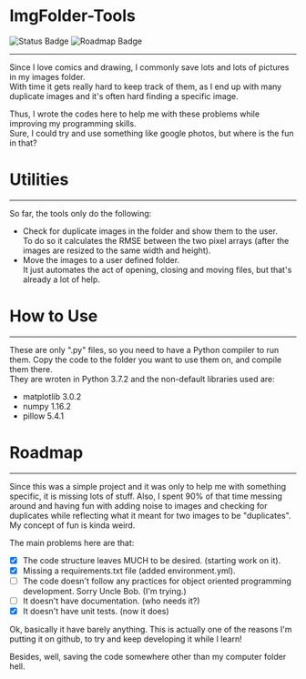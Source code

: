 # ImgFolder-Tools

![Status Badge](https://img.shields.io/badge/status-nice-green?style=plastic)
![Roadmap Badge](https://img.shields.io/badge/roadmap-non_existant-green?style=plastic)


---
Since I love comics and drawing, I commonly save lots and lots of pictures in my images folder.<br>
With time it gets really hard to keep track of them, as I end up with many duplicate images and it's often hard finding a specific image.

Thus, I wrote the codes here to help me with these problems while improving my programming skills.<br>
Sure, I could try and use something like google photos, but where is the fun in that?<br>

# Utilities
---
So far, the tools only do the following:
- Check for duplicate images in the folder and show them to the user.<br>
To do so it calculates the RMSE between the two pixel arrays (after the images are resized to the same width and height).<br>
- Move the images to a user defined folder.<br>
It just automates the act of opening, closing and moving files, but that's already a lot of help.<br>

# How to Use
---
These are only ".py" files, so you need to have a Python compiler to run them. Copy the code to the folder you want to use them on, and compile them there.<br>
They are wroten in Python 3.7.2 and the non-default libraries used are:
- matplotlib 3.0.2
- numpy 1.16.2
- pillow 5.4.1

# Roadmap
---
Since this was a simple project and it was only to help me with something specific, it is missing lots of stuff. Also, I spent 90% of that time messing around and having fun with adding noise to images and checking for duplicates while reflecting what it meant for two images to be "duplicates". My concept of fun is kinda weird.<br>

The main problems here are that:
- [x] The code structure leaves MUCH to be desired. (starting work on it).
- [x] Missing a requirements.txt file (added environment.yml).
- [ ] The code doesn't follow any practices for object oriented programming development. Sorry Uncle Bob. (I'm trying.)
- [ ] It doesn't have documentation. (who needs it?)
- [x] It doesn't have unit tests. (now it does)

Ok, basically it have barely anything. This is actually one of the reasons I'm putting it on github, to try and keep developing it while I learn!<br>

Besides, well, saving the code somewhere other than my computer folder hell.
